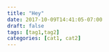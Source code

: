 ```yaml
---
title: "Hey"
date: 2017-10-09T14:41:05-07:00
draft: false
tags: [tag1,tag2]
categories: [cat1, cat2]
---
```

